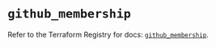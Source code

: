 # `github_membership`

Refer to the Terraform Registry for docs: [`github_membership`](https://registry.terraform.io/providers/integrations/github/6.6.0/docs/resources/membership).
